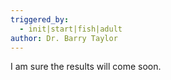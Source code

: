 ```yaml
---
triggered_by:
  - init|start|fish|adult
author: Dr. Barry Taylor
---
```


I am sure the results will come soon.
